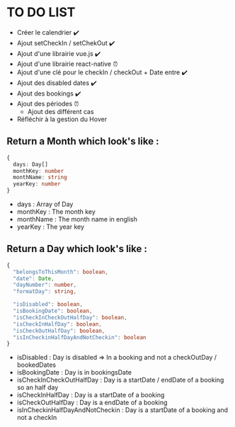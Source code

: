 # TO DO LIST

- Créer le calendrier ✔️
- Ajout setCheckIn / setChekOut ✔️
- Ajout d'une librairie vue.js ✔️
- Ajout d'une librairie react-native ⏰
- Ajout d'une clé pour le checkIn / checkOut + Date entre ✔️
- Ajout des disabled dates ✔️
- Ajout des bookings ✔️
- Ajout des périodes ⏰
  - Ajout des différent cas
- Réfléchir à la gestion du Hover

## Return a Month which look's like :

```typescript
{
  days: Day[]
  monthKey: number
  monthName: string
  yearKey: number
}
```

- days : Array of Day
- monthKey : The month key
- monthName : The month name in english
- yearKey : The year key

## Return a Day which look's like :

```typescript
{
  "belongsToThisMonth": boolean,
  "date": Date,
  "dayNumber": number,
  "formatDay": string,

  "isDisabled": boolean,
  "isBookingDate": boolean,
  "isCheckInCheckOutHalfDay": boolean,
  "isCheckInHalfDay": boolean,
  "isCheckOutHalfDay": boolean,
  "isInCheckinHalfDayAndNotCheckin": boolean
}
```

- isDisabled : Day is disabled => In a booking and not a checkOutDay / bookedDates
- isBookingDate : Day is in bookingsDate
- isCheckInCheckOutHalfDay : Day is a startDate / endDate of a booking so an half day
- isCheckInHalfDay : Day is a startDate of a booking
- isCheckOutHalfDay : Day is a endDate of a booking
- isInCheckinHalfDayAndNotCheckin : Day is a startDate of a booking and not a checkIn
